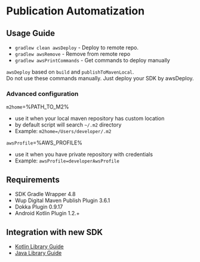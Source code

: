# Publication Automatization 

## Usage Guide

* `gradlew clean awsDeploy` - Deploy to remote repo. 
* `gradlew awsRemove` - Remove from remote repo
* `gradlew awsPrintCommands` - Get commands to deploy manually

`awsDeploy` based on `build` and `publishToMavenLocal`.
<br>
Do not use these commands manually. Just deploy your SDK by awsDeploy. 

### Advanced configuration

`m2home`=%PATH_TO_M2% 

* use it when your local maven repository has custom location 
* by default script will search `~/.m2` directory
* Example: `m2home=/Users/developer/.m2`

`awsProfile`=%AWS_PROFILE% 

* use it when you have private repository with credentials
* Example: `awsProfile=developerAwsProfile`

## Requirements

- SDK Gradle Wrapper 4.8
- Wup Digital Maven Publish Plugin 3.6.1
- Dokka Plugin 0.9.17
- Android Kotlin Plugin 1.2.+

## Integration with new SDK

* [Kotlin Library Guide](./src/wiki/kotlin.md)
* [Java Library Guide](./src/wiki/java.md)
